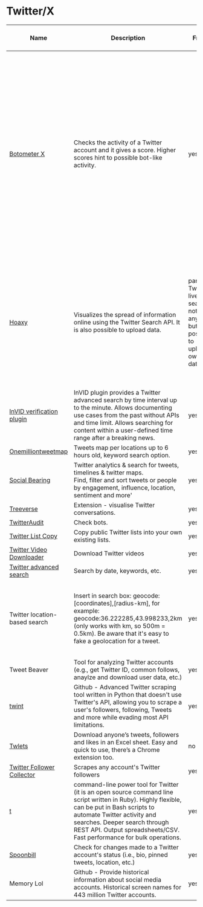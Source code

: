 # Twitter/X



<table><thead><tr><th width="185">Name</th><th width="323">Description</th><th width="167">Free?</th><th width="164" data-type="rating" data-max="5">Level of difficulty</th><th width="260">Requirements</th><th width="316">Limitations + Ethical considerations</th><th width="186">Research example</th><th width="188">Guide</th><th width="171">Tool owner</th><th width="170" data-type="checkbox">Trackers found?</th><th width="204">Last checked on</th><th width="163" data-type="users" data-multiple>Updated by</th></tr></thead><tbody><tr><td><a href="https://botometer.osome.iu.edu/">Botometer X</a></td><td>Checks the activity of a Twitter account and it gives a score. Higher scores hint to possible bot-like activity.  </td><td>yes</td><td>1</td><td>None: You input a Twitter username or User ID and it gives you a score.</td><td>Due to twitter's API changes, the tool is in archival mode. It might show some results for accounts created before May 31, 2023 but those results are based on historical data. Do not rely on the tool to draw conclusions on whether a Twitter user is a bot, always combine the use of this tool with further research. It does not produce reliable results.</td><td></td><td></td><td><a href="https://osome.iu.edu/">Indiana University Observatory on social media</a></td><td>false</td><td>06.03.2024 (needs a date filter, daterangepicker?)</td><td><a href="https://app.gitbook.com/u/M287qnNGifXoTpjOpJbwaSDYpvp2">johanna</a></td></tr><tr><td><a href="https://hoaxy.iuni.iu.edu/">Hoaxy</a></td><td>Visualizes the spread of information online using the Twitter Search API. It is also possible to upload data.</td><td>partially: Twitter live search not free anymore but it is possible to upload own data</td><td>3</td><td>Bearer token. "Due to changes in Twitter's API policies, Hoaxy's live search is only available to users with <a href="https://developer.twitter.com/en/docs/twitter-api/getting-started/about-twitter-api">Basic, Pro or Enterprise access </a>. " Live search retrieves tweets from the last 7 days.</td><td>Not available for free anymore if you are interested in searching for tweet. You can only upload your own dataset.</td><td></td><td></td><td><a href="https://hoaxy.osome.iu.edu/faq#faq-q10">Hoaxy</a> is a joint project of the Indiana University Network Science Institute (<a href="https://iuni.iu.edu/">IUNI</a>) and the Center for Complex Networks and Systems Research (<a href="http://cnets.indiana.edu/">CNetS</a>).</td><td>false</td><td>06.03.2024</td><td><a href="https://app.gitbook.com/u/M287qnNGifXoTpjOpJbwaSDYpvp2">johanna</a></td></tr><tr><td><a href="http://www.invid-project.eu/verify">InVID verification plugin</a></td><td>InVID plugin provides a Twitter advanced search by time interval up to the minute. Allows documenting use cases from the past without APIs and time limit. Allows searching for content within a user-defined time range after a breaking news.</td><td>yes</td><td>null</td><td></td><td></td><td></td><td></td><td></td><td>false</td><td></td><td></td></tr><tr><td><a href="http://onemilliontweetmap.com/">Onemilliontweetmap</a></td><td>Tweets map per locations up to 6 hours old, keyword search option.</td><td>yes</td><td>null</td><td></td><td></td><td></td><td></td><td></td><td>false</td><td></td><td></td></tr><tr><td><a href="https://socialbearing.com/">Social Bearing</a></td><td>Twitter analytics &#x26; search for tweets, timelines &#x26; twitter maps.<br>Find, filter and sort tweets or people by engagement, influence, location, sentiment and more'</td><td>yes</td><td>null</td><td></td><td></td><td></td><td>Inactive due to twitter's API changes</td><td></td><td>false</td><td></td><td></td></tr><tr><td><a href="http://t.co/hGvska63Li">Treeverse</a></td><td>Extension - visualise Twitter conversations.</td><td>yes</td><td>null</td><td></td><td></td><td></td><td></td><td></td><td>false</td><td></td><td></td></tr><tr><td><a href="http://twitteraudit.com/">TwitterAudit</a></td><td>Check bots.</td><td>yes</td><td>null</td><td></td><td></td><td></td><td></td><td></td><td>false</td><td></td><td></td></tr><tr><td><a href="http://projects.noahliebman.net/listcopy/connect.php">Twitter List Copy</a></td><td>Copy public Twitter lists into your own existing lists.</td><td>yes</td><td>null</td><td></td><td></td><td></td><td></td><td></td><td>false</td><td></td><td></td></tr><tr><td><a href="http://twittervideodownloader.com/">Twitter Video Downloader</a></td><td>Download Twitter videos</td><td>yes</td><td>null</td><td></td><td></td><td></td><td></td><td></td><td>false</td><td></td><td></td></tr><tr><td><a href="http://twitter.com/search-advanced">Twitter advanced search</a></td><td>Search by date, keywords, etc.</td><td>yes</td><td>null</td><td></td><td></td><td></td><td></td><td></td><td>false</td><td></td><td></td></tr><tr><td>Twitter location-based search</td><td>Insert in search box: geocode:[coordinates],[radius-km], for example: geocode:36.222285,43.998233,2km (only works with km, so 500m = 0.5km). Be aware that it's easy to fake a geolocation for a tweet.</td><td>yes</td><td>null</td><td></td><td></td><td></td><td><a href="https://www.bellingcat.com/resources/2021/05/19/geofenced-searches-on-twitter-a-case-study-detailing-south-asias-covid-crisis/">Geofenced Searches on Twitter: A Case Study Detailing South Asia’s Covid Crisis</a></td><td></td><td>false</td><td></td><td></td></tr><tr><td>Tweet Beaver</td><td>Tool for analyzing Twitter accounts (e.g., get Twitter ID, common follows, anaylze and download user data, etc.)</td><td>yes</td><td>null</td><td></td><td></td><td></td><td></td><td></td><td>false</td><td></td><td></td></tr><tr><td><a href="http://github.com/twintproject/twint">twint</a></td><td>Github - Advanced Twitter scraping tool written in Python that doesn't use Twitter's API, allowing you to scrape a user's followers, following, Tweets and more while evading most API limitations.</td><td>yes</td><td>null</td><td></td><td></td><td></td><td></td><td></td><td>false</td><td></td><td></td></tr><tr><td><a href="http://twlets.com/">Twlets</a></td><td>Download anyone’s tweets, followers and likes in an Excel sheet. Easy and quick to use, there’s a Chrome extension too.</td><td>no</td><td>null</td><td></td><td></td><td></td><td></td><td></td><td>false</td><td></td><td></td></tr><tr><td><a href="https://phantombuster.com/automations/twitter/4130/twitter-follower-collector">Twitter Follower Collector</a></td><td>Scrapes any account's Twitter followers</td><td>yes</td><td>null</td><td></td><td></td><td></td><td></td><td></td><td>false</td><td></td><td></td></tr><tr><td><a href="http://github.com/sferik/t">t</a></td><td>command-line power tool for Twitter (it is an open source command line script written in Ruby). Highly flexible, can be put in Bash scripts to automate Twitter activity and searches. Deeper search through REST API. Output spreadsheets/CSV. Fast performance for bulk operations.</td><td>yes</td><td>null</td><td></td><td></td><td></td><td></td><td></td><td>false</td><td></td><td></td></tr><tr><td><a href="http://spoonbill.io/">Spoonbill</a></td><td>Check for changes made to a Twitter account's status (i.e., bio, pinned tweets, location, etc.)</td><td>yes</td><td>null</td><td></td><td></td><td></td><td></td><td></td><td>false</td><td></td><td></td></tr><tr><td>Memory Lol</td><td>Github - Provide historical information about social media accounts. Historical screen names for 443 million Twitter accounts.</td><td>yes</td><td>null</td><td></td><td></td><td></td><td></td><td></td><td>false</td><td></td><td></td></tr></tbody></table>

